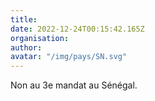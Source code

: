 ```yaml
---
title: 
date: 2022-12-24T00:15:42.165Z
organisation: 
author: 
avatar: "/img/pays/SN.svg"
---
```


Non au 3e mandat au Sénégal. 